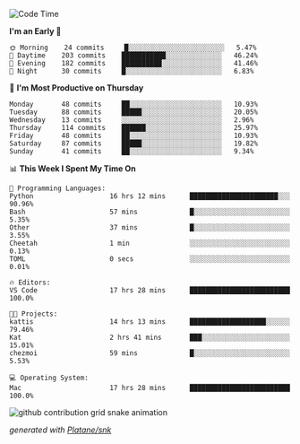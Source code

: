 <!--START_SECTION:waka-->
![Code Time](http://img.shields.io/badge/Code%20Time-214%20hrs%2058%20mins-blue)

**I'm an Early 🐤** 

```text
🌞 Morning    24 commits     █░░░░░░░░░░░░░░░░░░░░░░░░   5.47% 
🌆 Daytime    203 commits    ███████████░░░░░░░░░░░░░░   46.24% 
🌃 Evening    182 commits    ██████████░░░░░░░░░░░░░░░   41.46% 
🌙 Night      30 commits     █░░░░░░░░░░░░░░░░░░░░░░░░   6.83%

```
📅 **I'm Most Productive on Thursday** 

```text
Monday       48 commits     ██░░░░░░░░░░░░░░░░░░░░░░░   10.93% 
Tuesday      88 commits     █████░░░░░░░░░░░░░░░░░░░░   20.05% 
Wednesday    13 commits     ░░░░░░░░░░░░░░░░░░░░░░░░░   2.96% 
Thursday     114 commits    ██████░░░░░░░░░░░░░░░░░░░   25.97% 
Friday       48 commits     ██░░░░░░░░░░░░░░░░░░░░░░░   10.93% 
Saturday     87 commits     █████░░░░░░░░░░░░░░░░░░░░   19.82% 
Sunday       41 commits     ██░░░░░░░░░░░░░░░░░░░░░░░   9.34%

```


📊 **This Week I Spent My Time On** 

```text
💬 Programming Languages: 
Python                   16 hrs 12 mins      ██████████████████████░░░   90.96% 
Bash                     57 mins             █░░░░░░░░░░░░░░░░░░░░░░░░   5.35% 
Other                    37 mins             █░░░░░░░░░░░░░░░░░░░░░░░░   3.55% 
Cheetah                  1 min               ░░░░░░░░░░░░░░░░░░░░░░░░░   0.13% 
TOML                     0 secs              ░░░░░░░░░░░░░░░░░░░░░░░░░   0.01%

🔥 Editors: 
VS Code                  17 hrs 28 mins      █████████████████████████   100.0%

🐱‍💻 Projects: 
kattis                   14 hrs 13 mins      ███████████████████░░░░░░   79.46% 
Kat                      2 hrs 41 mins       ███░░░░░░░░░░░░░░░░░░░░░░   15.01% 
chezmoi                  59 mins             █░░░░░░░░░░░░░░░░░░░░░░░░   5.53%

💻 Operating System: 
Mac                      17 hrs 28 mins      █████████████████████████   100.0%

```


<!--END_SECTION:waka-->


<!--Snake Game-->
![github contribution grid snake animation](https://raw.githubusercontent.com/viggo-gascou/viggo-gascou/output/github-contribution-grid-snake.svg)

_generated with [Platane/snk](https://github.com/Platane/snk)_
<!--Snake Game-->


